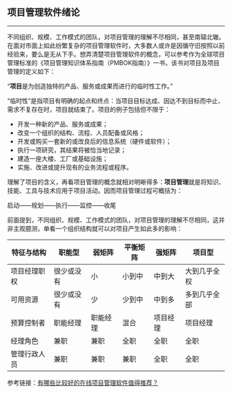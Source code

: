 ## 项目管理软件绪论

---

不同组织、规模、工作模式的团队，对项目管理的理解不尽相同，甚至南辕北辙。在面对市面上如此纷繁复杂的项目管理软件时，大多数人或许是因循守旧按照以前经验来，要么是无从下手。想弄清楚项目管理软件的概念，可以参考作为全球项目管理标准的《项目管理知识体系指南（PMBOK指南）》一书，该书对项目及项目管理的定义如下：

“**项目**是为创造独特的产品、服务或成果而进行的临时性工作。”

“临时性”是指项目有明确的起点和终点：当项目目标达成、因达不到目标而中止、需求不复存在时，项目就结束了。项目的例子包括但不限于：

- 开发一种新的产品、服务或成果；
- 改变一个组织的结构、流程、人员配备或风格；
- 开发或购买一套新的或改良后的信息系统（硬件或软件）；
- 执行一项研究，其结果将被恰当地记录；
- 建造一座大楼、工厂或基础设施；
- 实施、改进或提升现有的业务流程或程序。

理解了项目的含义，再看项目管理的概念就相对明晰得多：**项目管理**就是将知识、技能、工具与技术应用于项目活动。因而项目管理过程可概括为：

启动——规划——执行——监控——收尾

前面提到，不同组织、规模、工作模式的团队，对项目管理的理解不尽相同，这并非主观臆测，单看一个组织结构就可以对项目产生如此多的影响：

| 特征与结构   | 职能型     | 弱矩阵   | 平衡矩阵 | 强矩阵   | 项目型       |
| ------------ | ---------- | -------- | -------- | -------- | ------------ |
| 项目经理职权 | 很少或没有 | 小       | 小到中   | 中到大   | 大到几乎全权 |
| 可用资源     | 很少或没有 | 少       | 少到中   | 中到多   | 多到几乎全部 |
| 预算控制者   | 职能经理   | 职能经理 | 混合     | 项目经理 | 项目经理     |
| 经理角色     | 兼职       | 兼职     | 全职     | 全职     | 全职         |
| 管理行政人员 | 兼职       | 兼职     | 兼职     | 全职     | 全职         |





参考链接：[有哪些比较好的在线项目管理软件值得推荐？](https://www.zhihu.com/question/19590553)









